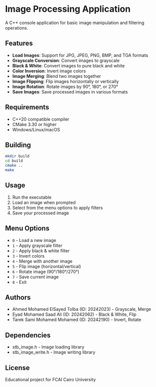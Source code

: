 # Image Processing Application

A C++ console application for basic image manipulation and filtering operations.

## Features

- **Load Images**: Support for JPG, JPEG, PNG, BMP, and TGA formats
- **Grayscale Conversion**: Convert images to grayscale
- **Black & White**: Convert images to pure black and white
- **Color Inversion**: Invert image colors
- **Image Merging**: Blend two images together
- **Image Flipping**: Flip images horizontally or vertically
- **Image Rotation**: Rotate images by 90°, 180°, or 270°
- **Save Images**: Save processed images in various formats

## Requirements

- C++20 compatible compiler
- CMake 3.30 or higher
- Windows/Linux/macOS

## Building

```bash
mkdir build
cd build
cmake ..
make
```

## Usage

1. Run the executable
2. Load an image when prompted
3. Select from the menu options to apply filters
4. Save your processed image

## Menu Options

- `0` - Load a new image
- `1` - Apply grayscale filter
- `2` - Apply black & white filter
- `3` - Invert colors
- `4` - Merge with another image
- `5` - Flip image (horizontal/vertical)
- `6` - Rotate image (90°/180°/270°)
- `7` - Save current image
- `8` - Exit

## Authors

- Ahmed Mohamed ElSayed Tolba (ID: 20242023) - Grayscale, Merge
- Eyad Mohamed Saad Ali (ID: 20242062) - Black & White, Flip
- Tarek Sami Mohamed Mohamed (ID: 20242190) - Invert, Rotate

## Dependencies

- stb_image.h - Image loading library
- stb_image_write.h - Image writing library

## License

Educational project for FCAI Cairo University
